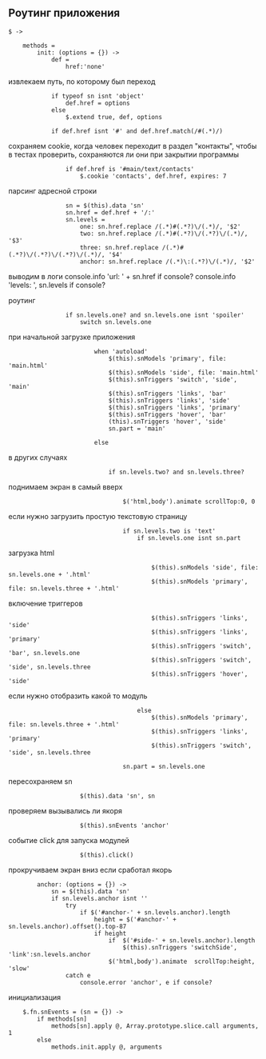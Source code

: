 Роутинг приложения
------------------


	$ ->

		methods =
			init: (options = {}) ->
				def =
					href:'none'

извлекаем путь, по которому был переход

				if typeof sn isnt 'object'
					def.href = options
				else				
					$.extend true, def, options
				
				if def.href isnt '#' and def.href.match(/#(.*)/)


сохраняем cookie, когда человек переходит в раздел "контакты", 
чтобы в тестах проверить, сохраняются ли они при закрытии программы

					if def.href is '#main/text/contacts'
						$.cookie 'contacts', def.href, expires: 7

парсинг адресной строки
					
					sn = $(this).data 'sn'	
					sn.href = def.href + '/:'
					sn.levels =
						one: sn.href.replace /(.*)#(.*?)\/(.*)/, '$2'
						two: sn.href.replace /(.*)#(.*?)\/(.*?)\/(.*)/, '$3'
						three: sn.href.replace /(.*)#(.*?)\/(.*?)\/(.*?)\/(.*)/, '$4'
						anchor: sn.href.replace /(.*)\:(.*?)\/(.*)/, '$2'

выводим в логи
					console.info 'url: ' + sn.href if console?
					console.info 'levels: ', sn.levels if console?

роутинг

					if sn.levels.one? and sn.levels.one isnt 'spoiler'
						switch sn.levels.one

при начальной загрузке приложения

							when 'autoload'
								$(this).snModels 'primary', file: 'main.html'
								$(this).snModels 'side', file: 'main.html'
								$(this).snTriggers 'switch', 'side', 'main'
								$(this).snTriggers 'links', 'bar'
								$(this).snTriggers 'links', 'side'
								$(this).snTriggers 'links', 'primary'
								$(this).snTriggers 'hover', 'bar'
								(this).snTriggers 'hover', 'side'
								sn.part = 'main'
							
							else
								
в других случаях

								if sn.levels.two? and sn.levels.three?

поднимаем экран в самый вверх

									$('html,body').animate scrollTop:0, 0
									
если нужно загрузить простую текстовую страницу

									if sn.levels.two is 'text'
										if sn.levels.one isnt sn.part


загрузка html

											$(this).snModels 'side', file: sn.levels.one + '.html'
											$(this).snModels 'primary', file: sn.levels.three + '.html'

включение триггеров

											$(this).snTriggers 'links', 'side'
											$(this).snTriggers 'links', 'primary'
											$(this).snTriggers 'switch', 'bar', sn.levels.one
											$(this).snTriggers 'switch', 'side', sn.levels.three
											$(this).snTriggers 'hover', 'side'

если нужно отобразить какой то модуль

										else
											$(this).snModels 'primary', file: sn.levels.three + '.html'
											$(this).snTriggers 'links', 'primary'
											$(this).snTriggers 'switch', 'side', sn.levels.three
				
									sn.part = sn.levels.one
пересохраняем sn

						$(this).data 'sn', sn

проверяем вызывались ли якоря

						$(this).snEvents 'anchor'

событие click для запуска модулей

						$(this).click()

прокручиваем экран вниз если сработал якорь

			anchor: (options = {}) ->
				sn = $(this).data 'sn'
				if sn.levels.anchor isnt ''
					try
						if $('#anchor-' + sn.levels.anchor).length
							height = $('#anchor-' + sn.levels.anchor).offset().top-87
							if height
								if  $('#side-' + sn.levels.anchor).length
									$(this).snTriggers 'switchSide', 'link':sn.levels.anchor
								$('html,body').animate  scrollTop:height, 'slow'
					catch e
						console.error 'anchor', e if console?

инициализация

		$.fn.snEvents = (sn = {}) ->
			if methods[sn]
				methods[sn].apply @, Array.prototype.slice.call arguments, 1
			else 
				methods.init.apply @, arguments
				